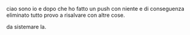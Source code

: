 ciao sono io e dopo che ho fatto un push con niente e di conseguenza eliminato tutto provo a risalvare con altre cose.

da sistemare la.
